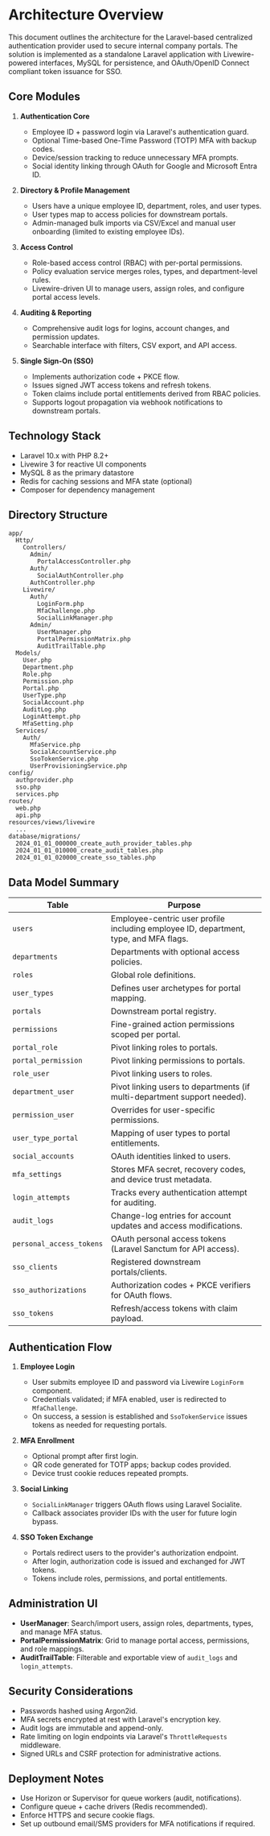 # Architecture Overview

This document outlines the architecture for the Laravel-based centralized
authentication provider used to secure internal company portals. The solution is
implemented as a standalone Laravel application with Livewire-powered
interfaces, MySQL for persistence, and OAuth/OpenID Connect compliant token
issuance for SSO.

## Core Modules

1. **Authentication Core**
   - Employee ID + password login via Laravel's authentication guard.
   - Optional Time-based One-Time Password (TOTP) MFA with backup codes.
   - Device/session tracking to reduce unnecessary MFA prompts.
   - Social identity linking through OAuth for Google and Microsoft Entra ID.

2. **Directory & Profile Management**
   - Users have a unique employee ID, department, roles, and user types.
   - User types map to access policies for downstream portals.
   - Admin-managed bulk imports via CSV/Excel and manual user onboarding (limited
     to existing employee IDs).

3. **Access Control**
   - Role-based access control (RBAC) with per-portal permissions.
   - Policy evaluation service merges roles, types, and department-level rules.
   - Livewire-driven UI to manage users, assign roles, and configure portal
     access levels.

4. **Auditing & Reporting**
   - Comprehensive audit logs for logins, account changes, and permission
     updates.
   - Searchable interface with filters, CSV export, and API access.

5. **Single Sign-On (SSO)**
   - Implements authorization code + PKCE flow.
   - Issues signed JWT access tokens and refresh tokens.
   - Token claims include portal entitlements derived from RBAC policies.
   - Supports logout propagation via webhook notifications to downstream portals.

## Technology Stack

- Laravel 10.x with PHP 8.2+
- Livewire 3 for reactive UI components
- MySQL 8 as the primary datastore
- Redis for caching sessions and MFA state (optional)
- Composer for dependency management

## Directory Structure

```
app/
  Http/
    Controllers/
      Admin/
        PortalAccessController.php
      Auth/
        SocialAuthController.php
      AuthController.php
    Livewire/
      Auth/
        LoginForm.php
        MfaChallenge.php
        SocialLinkManager.php
      Admin/
        UserManager.php
        PortalPermissionMatrix.php
        AuditTrailTable.php
  Models/
    User.php
    Department.php
    Role.php
    Permission.php
    Portal.php
    UserType.php
    SocialAccount.php
    AuditLog.php
    LoginAttempt.php
    MfaSetting.php
  Services/
    Auth/
      MfaService.php
      SocialAccountService.php
      SsoTokenService.php
      UserProvisioningService.php
config/
  authprovider.php
  sso.php
  services.php
routes/
  web.php
  api.php
resources/views/livewire
  ...
database/migrations/
  2024_01_01_000000_create_auth_provider_tables.php
  2024_01_01_010000_create_audit_tables.php
  2024_01_01_020000_create_sso_tables.php
```

## Data Model Summary

| Table | Purpose |
|-------|---------|
| `users` | Employee-centric user profile including employee ID, department, type, and MFA flags. |
| `departments` | Departments with optional access policies. |
| `roles` | Global role definitions. |
| `user_types` | Defines user archetypes for portal mapping. |
| `portals` | Downstream portal registry. |
| `permissions` | Fine-grained action permissions scoped per portal. |
| `portal_role` | Pivot linking roles to portals. |
| `portal_permission` | Pivot linking permissions to portals. |
| `role_user` | Pivot linking users to roles. |
| `department_user` | Pivot linking users to departments (if multi-department support needed). |
| `permission_user` | Overrides for user-specific permissions. |
| `user_type_portal` | Mapping of user types to portal entitlements. |
| `social_accounts` | OAuth identities linked to users. |
| `mfa_settings` | Stores MFA secret, recovery codes, and device trust metadata. |
| `login_attempts` | Tracks every authentication attempt for auditing. |
| `audit_logs` | Change-log entries for account updates and access modifications. |
| `personal_access_tokens` | OAuth personal access tokens (Laravel Sanctum for API access). |
| `sso_clients` | Registered downstream portals/clients. |
| `sso_authorizations` | Authorization codes + PKCE verifiers for OAuth flows. |
| `sso_tokens` | Refresh/access tokens with claim payload. |

## Authentication Flow

1. **Employee Login**
   - User submits employee ID and password via Livewire `LoginForm` component.
   - Credentials validated; if MFA enabled, user is redirected to `MfaChallenge`.
   - On success, a session is established and `SsoTokenService` issues tokens as
     needed for requesting portals.

2. **MFA Enrollment**
   - Optional prompt after first login.
   - QR code generated for TOTP apps; backup codes provided.
   - Device trust cookie reduces repeated prompts.

3. **Social Linking**
   - `SocialLinkManager` triggers OAuth flows using Laravel Socialite.
   - Callback associates provider IDs with the user for future login bypass.

4. **SSO Token Exchange**
   - Portals redirect users to the provider's authorization endpoint.
   - After login, authorization code is issued and exchanged for JWT tokens.
   - Tokens include roles, permissions, and portal entitlements.

## Administration UI

- **UserManager**: Search/import users, assign roles, departments, types, and manage MFA status.
- **PortalPermissionMatrix**: Grid to manage portal access, permissions, and role mappings.
- **AuditTrailTable**: Filterable and exportable view of `audit_logs` and `login_attempts`.

## Security Considerations

- Passwords hashed using Argon2id.
- MFA secrets encrypted at rest with Laravel's encryption key.
- Audit logs are immutable and append-only.
- Rate limiting on login endpoints via Laravel's `ThrottleRequests` middleware.
- Signed URLs and CSRF protection for administrative actions.

## Deployment Notes

- Use Horizon or Supervisor for queue workers (audit, notifications).
- Configure queue + cache drivers (Redis recommended).
- Enforce HTTPS and secure cookie flags.
- Set up outbound email/SMS providers for MFA notifications if required.
